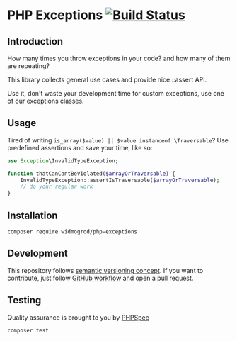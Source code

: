 # PHP Exceptions [![Build Status](https://travis-ci.org/widmogrod/php-exceptions.svg)](https://travis-ci.org/widmogrod/php-exceptions)
## Introduction

How many times you throw exceptions in your code? and how many of them are repeating?

This library collects general use cases and provide nice ::assert API.

Use it, don't waste your development time for custom exceptions, use one of our exceptions classes.

## Usage

Tired of writing `is_array($value) || $value instanceof \Traversable`?
Use predefined assertions and save your time, like so:

``` php
use Exception\InvalidTypeException;

function thatCanCantBeViolated($arrayOrTraversable) {
    InvalidTypeException::assertIsTraversable($arrayOrTraversable);
    // do your regular work
}

```

## Installation

```
composer require widmogrod/php-exceptions
```

## Development

This repository follows [semantic versioning concept](http://semver.org/). 
If you want to contribute, just follow [GitHub workflow](https://guides.github.com/introduction/flow/) and open a pull request. 

## Testing

Quality assurance is brought to you by [PHPSpec](http://www.phpspec.net/)

```
composer test
```

